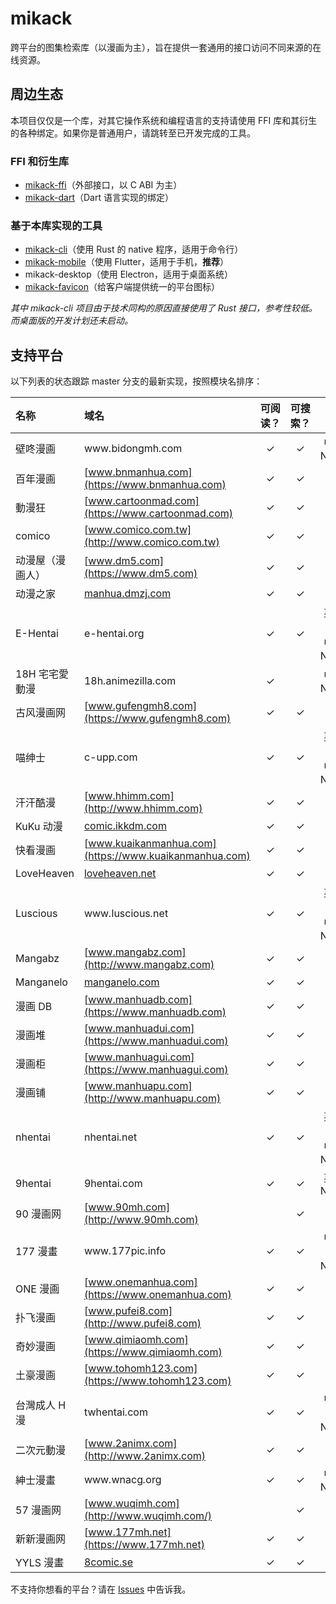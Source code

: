 # mikack

跨平台的图集检索库（以漫画为主），旨在提供一套通用的接口访问不同来源的在线资源。

## 周边生态

本项目仅仅是一个库，对其它操作系统和编程语言的支持请使用 FFI 库和其衍生的各种绑定。如果你是普通用户，请跳转至已开发完成的工具。

### FFI 和衍生库

- [mikack-ffi](https://github.com/Hentioe/mikack-ffi)（外部接口，以 C ABI 为主）
- [mikack-dart](https://github.com/Hentioe/mikack-dart)（Dart 语言实现的绑定）

### 基于本库实现的工具

- [mikack-cli](https://github.com/Hentioe/mikack-cli)（使用 Rust 的 native 程序，适用于命令行）
- [mikack-mobile](https://github.com/Hentioe/mikack-mobile)（使用 Flutter，适用于手机，**推荐**）
- mikack-desktop（使用 Electron，适用于桌面系统）
- [mikack-favicon](https://github.com/Hentioe/mikack-favicon)（给客户端提供统一的平台图标）

_其中 mikack-cli 项目由于技术同构的原因直接使用了 Rust 接口，参考性较低。而桌面版的开发计划还未启动。_

## 支持平台

以下列表的状态跟踪 master 分支的最新实现，按照模块名排序：

| 名称             | 域名                                                   | 可阅读？ | 可搜索？ |          标签          |
| :--------------- | :----------------------------------------------------- | :------: | :------: | :--------------------: |
| 壁咚漫画         | www<i>.</i>bidongmh<i>.</i>com                         |    ✓     |    ✓     |       中文, NSFW       |
| 百年漫画         | [www.bnmanhua.com](https://www.bnmanhua.com)           |    ✓     |    ✓     |          中文          |
| 動漫狂           | [www.cartoonmad.com](https://www.cartoonmad.com)       |    ✓     |    ✓     |          中文          |
| comico           | [www.comico.com.tw](http://www.comico.com.tw)          |    ✓     |    ✓     |          中文          |
| 动漫屋（漫画人） | [www.dm5.com](https://www.dm5.com)                     |    ✓     |    ✓     |          中文          |
| 动漫之家         | [manhua.dmzj.com](https://manhua.dmzj.com)             |    ✓     |    ✓     |          中文          |
| E-Hentai         | e-hentai<i>.</i>org                                    |    ✓     |    ✓     | 英文, 日文, 中文, NSFW |
| 18H 宅宅愛動漫   | 18h<i>.</i>animezilla<i>.</i>com                       |    ✓     |          |       中文, NSFW       |
| 古风漫画网       | [www.gufengmh8.com](https://www.gufengmh8.com)         |    ✓     |    ✓     |          中文          |
| 喵绅士           | c-upp<i>.</i>com                                       |    ✓     |    ✓     | 英文, 日文, 中文, NSFW |
| 汗汗酷漫         | [www.hhimm.com](http://www.hhimm.com)                  |    ✓     |    ✓     |          中文          |
| KuKu 动漫        | [comic.ikkdm.com](http://comic.kkkkdm.com)             |    ✓     |    ✓     |          中文          |
| 快看漫画         | [www.kuaikanmanhua.com](https://www.kuaikanmanhua.com) |    ✓     |    ✓     |          中文          |
| LoveHeaven       | [loveheaven.net](https://loveheaven.net)               |    ✓     |    ✓     |          英文          |
| Luscious         | www<i>.</i>luscious<i>.</i>net                         |    ✓     |    ✓     | 英文, 日文, 中文, NSFW |
| Mangabz          | [www.mangabz.com](http://www.mangabz.com)              |    ✓     |    ✓     |          中文          |
| Manganelo        | [manganelo.com](https://manganelo.com)                 |    ✓     |    ✓     |          英文          |
| 漫画 DB          | [www.manhuadb.com](https://www.manhuadb.com)           |    ✓     |    ✓     |          中文          |
| 漫画堆           | [www.manhuadui.com](https://www.manhuadui.com)         |    ✓     |    ✓     |          中文          |
| 漫画柜           | [www.manhuagui.com](https://www.manhuagui.com)         |    ✓     |    ✓     |          中文          |
| 漫画铺           | [www.manhuapu.com](http://www.manhuapu.com)            |    ✓     |    ✓     |          中文          |
| nhentai          | nhentai<i>.</i>net                                     |    ✓     |    ✓     | 英文, 日文, 中文, NSFW |
| 9hentai          | 9hentai<i>.</i>com                                     |    ✓     |    ✓     |       英文, NSFW       |
| 90 漫画网        | [www.90mh.com](http://www.90mh.com)                    |          |    ✓     |          中文          |
| 177 漫畫         | www<i>.</i>177pic<i>.</i>info                          |    ✓     |    ✓     |    中文, 日文, NSFW    |
| ONE 漫画         | [www.onemanhua.com](https://www.onemanhua.com)         |    ✓     |    ✓     |          中文          |
| 扑飞漫画         | [www.pufei8.com](http://www.pufei8.com)                |    ✓     |    ✓     |          中文          |
| 奇妙漫画         | [www.qimiaomh.com](https://www.qimiaomh.com)           |    ✓     |    ✓     |          中文          |
| 土豪漫画         | [www.tohomh123.com](https://www.tohomh123.com)         |    ✓     |    ✓     |          中文          |
| 台灣成人 H 漫    | twhentai<i>.</i>com                                    |    ✓     |    ✓     |    中文, 日文, NSFW    |
| 二次元動漫       | [www.2animx.com](http://www.2animx.com)                |    ✓     |    ✓     |          中文          |
| 紳士漫畫         | www<i>.</i>wnacg<i>.</i>org                            |    ✓     |    ✓     |       中文, NSFW       |
| 57 漫画网        | [www.wuqimh.com](http://www.wuqimh.com/)               |          |    ✓     |          中文          |
| 新新漫画网       | [www.177mh.net](https://www.177mh.net)                 |    ✓     |    ✓     |          中文          |
| YYLS 漫畫        | [8comic.se](https://8comic.se)                         |    ✓     |    ✓     |          中文          |

不支持你想看的平台？请在 [Issues](https://github.com/Hentioe/mikack/issues) 中告诉我。
